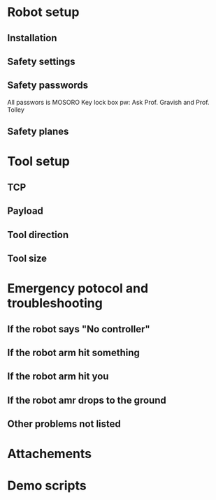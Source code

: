 # Robot setup

## Installation

## Safety settings

## Safety passwords
All passwors is MOSORO
Key lock box pw: Ask Prof. Gravish and Prof. Tolley

## Safety planes


# Tool setup

## TCP

## Payload

## Tool direction

## Tool size

# Emergency potocol and troubleshooting

## If the robot says "No controller"

## If the robot arm hit something

## If the robot arm hit you

## If the robot amr drops to the ground

## Other problems not listed


# Attachements

# Demo scripts